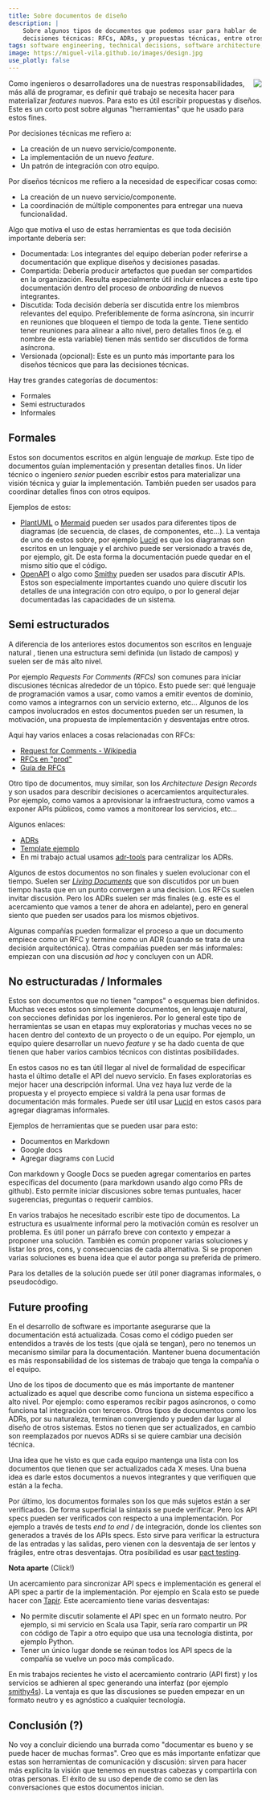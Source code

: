 ```yaml
---
title: Sobre documentos de diseño
description: |
    Sobre algunos tipos de documentos que podemos usar para hablar de
    decisiones técnicas: RFCs, ADRs, y propuestas técnicas, entre otros.
tags: software engineering, technical decisions, software architecture, systems design
image: https://miguel-vila.github.io/images/design.jpg
use_plotly: false
---
```


<p class="image__article">
<img src="/images/design.jpg" class="article-photo" style="float: right">
</p>

Como ingenieros o desarrolladores una de nuestras responsabilidades, más allá de
programar, es definir qué trabajo se necesita hacer para materializar _features_
nuevos. Para esto es útil escribir propuestas y diseños. Este es un corto post
sobre algunas "herramientas" que he usado para estos fines.

Por decisiones técnicas me refiero a:

* La creación de un nuevo servicio/componente.
* La implementación de un nuevo _feature_.
* Un patrón de integración con otro equipo.

Por diseños técnicos me refiero a la necesidad de especificar cosas como:

* La creación de un nuevo servicio/componente.
* La coordinación de múltiple componentes para entregar una nueva funcionalidad.

Algo que motiva el uso de estas herramientas es que toda decisión importante
debería ser:

* Documentada: Los integrantes del equipo deberían poder referirse a
documentación que explique diseños y decisiones pasadas.
* Compartida: Debería producir artefactos que puedan ser compartidos en la
organización. Resulta especialmente útil incluir enlaces a este tipo
documentación dentro del proceso de _onboarding_ de nuevos integrantes.
* Discutida: Toda decisión debería ser discutida entre los miembros relevantes
del equipo. Preferiblemente de forma asíncrona, sin incurrir en reuniones que
bloqueen el tiempo de toda la gente. Tiene sentido tener reuniones para alinear
a alto nivel, pero detalles finos (e.g. el nombre de esta variable) tienen más
sentido ser discutidos de forma asíncrona.
* Versionada (opcional): Este es un punto más importante para los diseños
técnicos que para las decisiones técnicas.

Hay tres grandes categorías de documentos:

* Formales
* Semi estructurados
* Informales

## Formales

Estos son documentos escritos en algún lenguaje de _markup_. Este tipo de
documentos guían implementación y presentan detalles finos. Un líder técnico o
ingeniero _senior_ pueden escribir estos para materializar una visión técnica
y guiar la implementación. También pueden ser usados para coordinar detalles
finos con otros equipos.

Ejemplos de estos:

* [PlantUML](https://plantuml.com/) o [Mermaid](https://mermaid-js.github.io/)
pueden ser usados para diferentes tipos de diagramas (de secuencia, de clases,
de componentes, etc...). La ventaja de uno de estos sobre, por ejemplo
[Lucid](https://lucid.app/) es que los diagramas son escritos en un lenguaje y
el archivo puede ser versionado a través de, por ejemplo, git. De esta forma la
documentación puede quedar en el mismo sitio que el código.
* [OpenAPI](https://www.openapis.org/) o algo
como [Smithy](https://smithy.io/2.0/index.html) pueden ser usados para discutir
APIs. Estos son especialmente importantes cuando uno quiere discutir los
detalles de una integración con otro equipo, o por lo general dejar documentadas
las capacidades de un sistema.

## Semi estructurados

A diferencia de los anteriores estos documentos son escritos en lenguaje natural
, tienen una estructura semi definida (un listado de campos) y suelen ser de más
alto nivel.

Por ejemplo _Requests For Comments (RFCs)_ son comunes para iniciar discusiones
técnicas alrededor de un tópico. Esto puede ser: qué lenguaje de programación
vamos a usar, como vamos a emitir eventos de dominio, como vamos a integrarnos
con un servicio externo, etc... Algunos de los campos involucrados en estos
documentos pueden ser un resumen, la motivación, una propuesta de implementación
y desventajas entre otros.

Aquí hay varios enlaces a cosas relacionadas con RFCs:

* [Request for Comments - Wikipedia](https://en.wikipedia.org/wiki/Request_for_Comments)
* [RFCs en "prod"](https://buriti.ca/6-lessons-i-learned-while-implementing-technical-rfcs-as-a-management-tool-34687dbf46cb)
* [Guía de RFCs](https://github.com/buritica/mgt/blob/master/es/guia-de-rfcs.md#gu%C3%ADa-de-rfcs)

Otro tipo de documentos, muy similar, son los _Architecture Design Records_ y
son usados para describir decisiones o acercamientos arquitecturales.
Por ejemplo, como vamos a aprovisionar la infraestructura, como vamos a exponer
APIs públicos, como vamos a monitorear los servicios, etc...

Algunos enlaces:

* [ADRs](https://github.com/joelparkerhenderson/architecture_decision_record#architecture-decision-record-adr)
* [Template ejemplo](https://github.com/joelparkerhenderson/architecture-decision-record/blob/main/templates/decision-record-template-by-michael-nygard/index.md)
* En mi trabajo actual usamos [adr-tools](https://github.com/npryce/adr-tools)
para centralizar los ADRs.

Algunos de estos documentos no son finales y suelen evolucionar con el tiempo.
Suelen ser [_Living Documents_](https://en.wikipedia.org/wiki/Living_document)
que son discutidos por un buen tiempo hasta que en un punto convergen a una
decision. Los RFCs suelen invitar discusión. Pero los ADRs suelen ser más finales
(e.g. este es el acercamiento que vamos a tener de ahora en adelante), pero en
general siento que pueden ser usados para los mismos objetivos.

Algunas compañías pueden formalizar el proceso a que un documento empiece como
un RFC y termine como un ADR (cuando se trata de una decisión arquitectónica).
Otras compañías pueden ser más informales: empiezan con una discusión _ad hoc_ y
concluyen con un ADR.

## No estructuradas / Informales

Estos son documentos que no tienen "campos" o esquemas bien definidos. Muchas
veces estos son simplemente documentos, en lenguaje natural, con secciones
definidas por los ingenieros. Por lo general este tipo de herramientas se usan
en etapas muy exploratorias y muchas veces no se hacen dentro del contexto de un
proyecto o de un equipo. Por ejemplo, un equipo quiere desarrollar un nuevo
_feature_ y se ha dado cuenta de que tienen que haber varios cambios técnicos
con distintas posibilidades.

En estos casos no es tan útil llegar al nivel de formalidad de especificar hasta
el último detalle el API del nuevo servicio. En fases exploratorias es mejor
hacer una descripción informal. Una vez haya luz verde de la propuesta y el
proyecto empiece si valdrá la pena usar formas de documentación más formales.
Puede ser útil usar [Lucid](https://lucid.app/) en estos casos para agregar
diagramas informales.

Ejemplos de herramientas que se pueden usar para esto:

* Documentos en Markdown
* Google docs
* Agregar diagrams con Lucid

Con markdown y Google Docs se pueden agregar comentarios en partes específicas
del documento (para markdown usando algo como PRs de github). Esto permite
iniciar discusiones sobre temas puntuales, hacer sugerencias, preguntas o
requerir cambios.

En varios trabajos he necesitado escribir este tipo de documentos. La estructura
es usualmente informal pero la motivación común es resolver un problema. Es útil
poner un párrafo breve con contexto y empezar a proponer una solución. También
es común proponer varias soluciones y listar los pros, cons, y consecuencias de
cada alternativa. Si se proponen varias soluciones es buena idea que el autor
ponga su preferida de primero.

Para los detalles de la solución puede ser útil poner diagramas informales, o
pseudocódigo.

## Future proofing

En el desarrollo de software es importante asegurarse que la documentación está
actualizada. Cosas como el código pueden ser entendidos a través de los tests
(que ojalá se tengan), pero no tenemos un mecanismo similar para la
documentación. Mantener buena documentación es más responsabilidad de los
sistemas de trabajo que tenga la compañía o el equipo.

Uno de los tipos de documento que es más importante de mantener actualizado es
aquel que describe como funciona un sistema específico a alto nivel. Por
ejemplo: como esperamos recibir pagos asíncronos, o como funciona tal integración
con terceros. Otros tipos de documentos como los ADRs, por su naturaleza,
terminan convergiendo y pueden dar lugar al diseño de otros sistemas. Estos no
tienen que ser actualizados, en cambio son reemplazados por nuevos ADRs si se
quiere cambiar una decisión técnica.

Una idea que he visto es que cada equipo mantenga una lista con los documentos
que tienen que ser actualizados cada X meses. Una buena idea es darle estos
documentos a nuevos integrantes y que verifiquen que están a la fecha.

Por último, los documentos formales son los que más sujetos están a ser
verificados. De forma superficial la sintaxis se puede verificar. Pero los API
specs pueden ser verificados con respecto a una implementación.
Por ejemplo a través de tests _end to end_ / de integración, donde los clientes
son generados a través de los APIs specs. Esto sirve para verificar
la estructura de las entradas y las salidas, pero vienen con la desventaja de
ser lentos y frágiles, entre otras desventajas. Otra posibilidad es usar
[pact testing](https://www.infoq.com/presentations/pact/).

<div class="note">
<p class="aside-header"><strong>Nota aparte</strong> <span class="clickable">(Click!)</span></p>

<div class="note-content">

Un acercamiento para sincronizar API specs e implementación es general el API
spec a partir de la implementación. Por ejemplo en Scala esto se puede hacer con
[Tapir](https://tapir.softwaremill.com/en/latest/). Este acercamiento tiene
varias desventajas:

* No permite discutir solamente el API spec en un formato neutro. Por ejemplo,
si mi servicio en Scala usa Tapir, sería raro compartir un PR con código de Tapir
a otro equipo que usa una tecnología distinta, por ejemplo Python.
* Tener un único lugar donde se reúnan todos los API specs de la compañía se
vuelve un poco más complicado.

En mis trabajos recientes he visto el acercamiento contrario (API first) y los
servicios se adhieren al spec generando una interfaz (por ejemplo
[smithy4s](https://disneystreaming.github.io/smithy4s/)). La ventaja es que las
discusiones se pueden empezar en un formato neutro y es agnóstico a cualquier
tecnología.

</div>
</div>

## Conclusión (?)

No voy a concluir diciendo una burrada como "documentar es bueno y se puede
hacer de muchas formas". Creo que es más importante enfatizar que estas son
herramientas de comunicación y discusión: sirven para hacer más explicita la
visión que tenemos en nuestras cabezas y compartirla con otras personas. El
éxito de su uso depende de como se den las conversaciones que estos documentos
inician.
